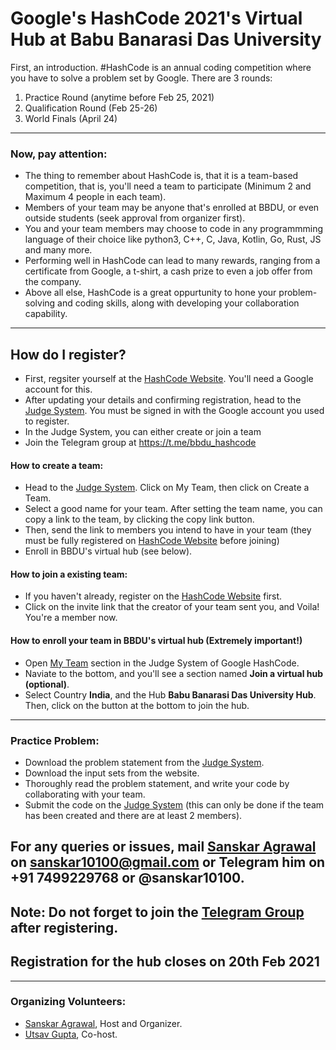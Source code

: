 # Google's HashCode 2021's Virtual Hub at Babu Banarasi Das University

First, an introduction. #HashCode is an annual coding competition where you have to solve a problem set by Google. There are 3 rounds:
1. Practice Round (anytime before Feb 25, 2021)
2. Qualification Round (Feb 25-26)
3. World Finals (April 24)

---

### Now, pay attention:
- The thing to remember about HashCode is, that it is a team-based competition, that is, you'll need a team to participate (Minimum 2 and Maximum 4 people in each team).
- Members of your team may be anyone that's enrolled at BBDU, or even outside students (seek approval from organizer first).
- You and your team members may choose to code in any programmming language of their choice like python3, C++, C, Java, Kotlin, Go, Rust, JS and many more.
- Performing well in HashCode can lead to many rewards, ranging from a certificate from Google, a t-shirt, a cash prize to even a job offer from the company.
- Above all else, HashCode is a great oppurtunity to hone your problem-solving and coding skills, along with developing your collaboration capability.

---

## How do I register?
- First, regsiter yourself at the [HashCode Website](https://codingcompetitions.withgoogle.com/hashcode). You'll need a Google account for this.
- After updating your details and confirming registration, head to the [Judge System](https://hashcodejudge.withgoogle.com/). You must be signed in with the Google account you used to register.
- In the Judge System, you can either create or join a team
- Join the Telegram group at https://t.me/bbdu_hashcode

#### How to create a team:
- Head to the [Judge System](https://hashcodejudge.withgoogle.com/). Click on My Team, then click on Create a Team.
- Select a good name for your team. After setting the team name, you can copy a link to the team, by clicking the copy link button.
- Then, send the link to members you intend to have in your team (they must be fully registered on [HashCode Website](https://codingcompetitions.withgoogle.com/hashcode) before joining)
- Enroll in BBDU's virtual hub (see below).

#### How to join a existing team:
- If you haven't already, register on the [HashCode Website](https://codingcompetitions.withgoogle.com/hashcode) first.
- Click on the invite link that the creator of your team sent you, and Voila! You're a member now.

#### How to enroll your team in BBDU's virtual hub (Extremely important!)
- Open [My Team](https://hashcodejudge.withgoogle.com/#/my-team) section in the Judge System of Google HashCode.
- Naviate to the bottom, and you'll see a section named **Join a virtual hub (optional)**.
- Select Country **India**, and the Hub **Babu Banarasi Das University Hub**. Then, click on the button at the bottom to join the hub.

---

### Practice Problem:
- Download the problem statement from the [Judge System](https://hashcodejudge.withgoogle.com/).
- Download the input sets from the website.
- Thoroughly read the problem statement, and write your code by collaborating with your team.
- Submit the code on the [Judge System](https://hashcodejudge.withgoogle.com/) (this can only be done if the team has been created and there are at least 2 members).

## For any queries or issues, mail [Sanskar Agrawal](https://linkedin.com/in/sanskar10100) on sanskar10100@gmail.com or Telegram him on +91 7499229768 or @sanskar10100.

## Note: Do not forget to join the [Telegram Group](https://t.me/bbdu_hashcode) after registering.

## Registration for the hub closes on 20th Feb 2021

---

### Organizing Volunteers:
- [Sanskar Agrawal](https://linkedin.com/in/sanskar10100), Host and Organizer.
- [Utsav Gupta](https://linkedin.com/in/utgupta27), Co-host.